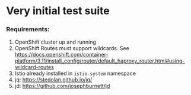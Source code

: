# Very initial test suite

### Requirements:

1. OpenShift cluster up and running
1. OpenShift Routes must support wildcards. See https://docs.openshift.com/container-platform/3.11/install_config/router/default_haproxy_router.html#using-wildcard-routes
1. Istio already installed in `istio-system` namespace
1. jq: https://stedolan.github.io/jq/
1. jd: https://github.com/josephburnett/jd